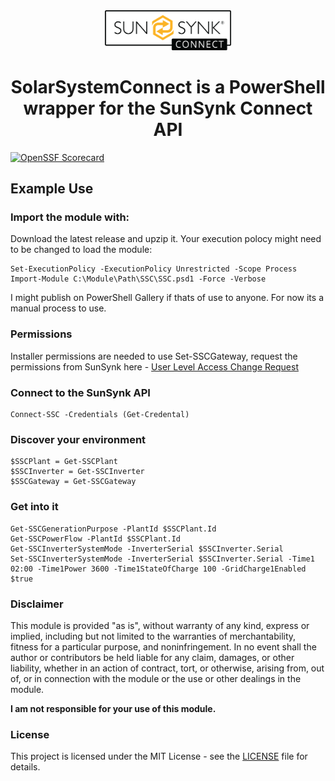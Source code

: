 <div align="center">
  <img src=".\ssc_logo.webp" alt="logo" width = 40% ></a>
</div>
<div align="center">
  
# SolarSystemConnect is a PowerShell wrapper for the SunSynk Connect API
</div>
<div align=left>

[![OpenSSF Scorecard](https://api.scorecard.dev/projects/github.com/turbo-donkey/SolarSystemConnect/badge)](https://scorecard.dev/viewer/?uri=github.com/turbo-donkey/SolarSystemConnect)
  
## Example Use

### Import the module with:
Download the latest release and upzip it.  Your execution polocy might need to be changed to load the module:
```
Set-ExecutionPolicy -ExecutionPolicy Unrestricted -Scope Process
Import-Module C:\Module\Path\SSC\SSC.psd1 -Force -Verbose
```
I might publish on PowerShell Gallery if thats of use to anyone.  For now its a manual process to use.
### Permissions
Installer permissions are needed to use Set-SSCGateway, request the permissions from SunSynk here - [User Level Access Change Request](https://www.sunsynk.org/remote-monitoring#:~:text=An%20approved%20installer%20can%20create,certain%20or%20all%20settings%20%2F%20parameters.)
### Connect to the SunSynk API
```
Connect-SSC -Credentials (Get-Credental)
```
### Discover your environment
```
$SSCPlant = Get-SSCPlant
$SSCInverter = Get-SSCInverter
$SSCGateway = Get-SSCGateway
```
### Get into it
```
Get-SSCGenerationPurpose -PlantId $SSCPlant.Id
Get-SSCPowerFlow -PlantId $SSCPlant.Id
Get-SSCInverterSystemMode -InverterSerial $SSCInverter.Serial
Set-SSCInverterSystemMode -InverterSerial $SSCInverter.Serial -Time1 02:00 -Time1Power 3600 -Time1StateOfCharge 100 -GridCharge1Enabled $true
```
### Disclaimer
This module is provided "as is", without warranty of any kind, express or implied, including but not limited to the warranties of merchantability, fitness for a particular purpose, and noninfringement. In no event shall the author or contributors be held liable for any claim, damages, or other liability, whether in an action of contract, tort, or otherwise, arising from, out of, or in connection with the module or the use or other dealings in the module.

**I am not responsible for your use of this module.**
### License
This project is licensed under the MIT License - see the [LICENSE](LICENSE) file for details.
</div>
